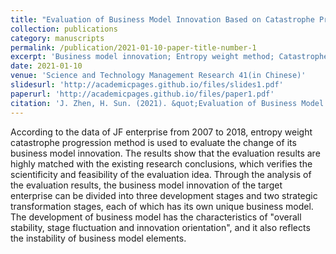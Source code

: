 ```yaml
---
title: "Evaluation of Business Model Innovation Based on Catastrophe Progression and Entropy Method:Taking JF Enterprise as the Example"
collection: publications
category: manuscripts
permalink: /publication/2021-01-10-paper-title-number-1
excerpt: 'Business model innovation; Entropy weight method; Catastrophe progression method; Innovation evaluation'
date: 2021-01-10
venue: 'Science and Technology Management Research 41(in Chinese)'
slidesurl: 'http://academicpages.github.io/files/slides1.pdf'
paperurl: 'http://academicpages.github.io/files/paper1.pdf'
citation: 'J. Zhen, H. Sun. (2021). &quot;Evaluation of Business Model Innovation Based on Catastrophe Progression and Entropy Method:Taking JF Enterprise as the Example.&quot; <i>Science and Technology Management Research (in Chinese)</i>. 41(1).'
---
```


According to the data of JF enterprise from 2007 to 2018, entropy weight catastrophe progression method is used to evaluate the change of its business model innovation. The results show that the evaluation results are highly matched with the existing research conclusions, which verifies the scientificity and feasibility of the evaluation idea. Through the analysis of the evaluation results, the business model innovation of the target enterprise can be divided into three development stages and two strategic transformation stages, each of which has its own unique business model. The development of business model has the characteristics of "overall stability, stage fluctuation and innovation orientation", and it also reflects the instability of business model elements.
